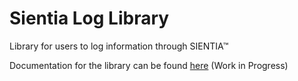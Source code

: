 # Sientia Log Library
Library for users to log information through SIENTIA™ <br />

Documentation for the library can be found [here](https://curly-system-v77nqpl.pages.github.io/) (Work in Progress)
